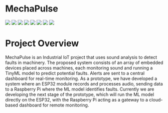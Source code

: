 # MechaPulse
<a href="https://www.python.org/"><img src="https://img.shields.io/badge/Python-3776AB?style=flat&logo=python&logoColor=white"/></a>
<a href="https://isocpp.org/"><img src="https://img.shields.io/badge/C++-00599C?style=flat&logo=c%2B%2B&logoColor=white"/></a>
<a href="https://streamlit.io/"><img src="https://img.shields.io/badge/Streamlit-FF4B4B?style=flat&logo=streamlit&logoColor=white"/></a>
<a href="https://fastapi.tiangolo.com/"><img src="https://img.shields.io/badge/FastAPI-009688?style=flat&logo=fastapi&logoColor=white"/></a>
<a href="https://www.raspberrypi.org/"><img src="https://img.shields.io/badge/Raspberry%20Pi-A22846?style=flat&logo=raspberry-pi&logoColor=white"/></a>
<a href="https://www.espressif.com/en/products/socs/esp32"><img src="https://img.shields.io/badge/ESP32-000000?style=flat&logo=espressif&logoColor=white"/></a>
<a href="https://code.visualstudio.com/"><img src="https://img.shields.io/badge/VS%20Code-007ACC?style=flat&logo=visual-studio-code&logoColor=white"/></a> 
<a href="https://jupyter.org/"><img src="https://img.shields.io/badge/Jupyter-F37626?style=flat&logo=jupyter&logoColor=white"/></a>
# Project Overview
MechaPulse is an Industrial IoT project that uses sound analysis to detect faults in machinery. The proposed system consists of an array of embedded devices placed across machines, each monitoring sound and running a TinyML model to predict potential faults. Alerts are sent to a central dashboard for real-time monitoring. As a prototype, we have developed a system where an ESP32 module records and processes audio, sending data to a Raspberry Pi where the ML model identifies faults. Currently we are developing the next stage of the prototype, which will run the ML model directly on the ESP32, with the Raspberry Pi acting as a gateway to a cloud-based dashboard for remote monitoring.
